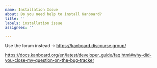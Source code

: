 ```yaml
---
name: Installation Issue
about: Do you need help to install Kanboard?
title: ''
labels: installation issue
assignees: ''

---
```


Use the forum instead -> https://kanboard.discourse.group/

https://docs.kanboard.org/en/latest/developer_guide/faq.html#why-did-you-close-my-question-on-the-bug-tracker
